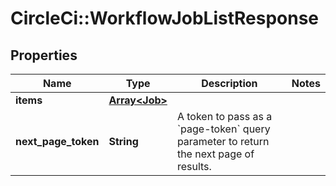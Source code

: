 # CircleCi::WorkflowJobListResponse

## Properties
Name | Type | Description | Notes
------------ | ------------- | ------------- | -------------
**items** | [**Array&lt;Job&gt;**](Job.md) |  | 
**next_page_token** | **String** | A token to pass as a &#x60;page-token&#x60; query parameter to return the next page of results. | 

